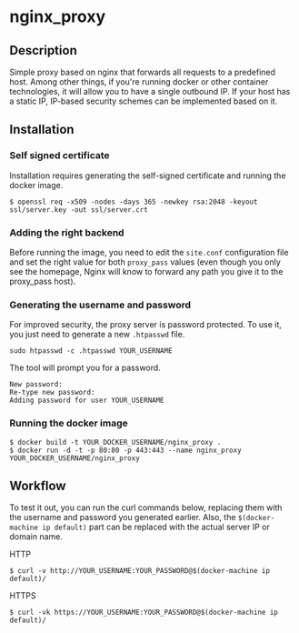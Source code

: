 # nginx_proxy

## Description

Simple proxy based on nginx that forwards all requests to a predefined host. Among other things, if you're running docker or other container technologies, it will allow you to have a single outbound IP. If your host has a static IP, IP-based security schemes can be implemented based on it.

## Installation

### Self signed certificate

Installation requires generating the self-signed certificate and running the docker image.

```
$ openssl req -x509 -nodes -days 365 -newkey rsa:2048 -keyout ssl/server.key -out ssl/server.crt
```

### Adding the right backend

Before running the image, you need to edit the `site.conf` configuration file and set the right value for both `proxy_pass` values (even though you only see the homepage, Nginx will know to forward any path you give it to the proxy_pass host).

### Generating the username and password

For improved security, the proxy server is password protected. To use it, you just need to generate a new `.htpasswd` file.

```
sudo htpasswd -c .htpasswd YOUR_USERNAME
```

The tool will prompt you for a password.

```
New password:
Re-type new password:
Adding password for user YOUR_USERNAME
```

### Running the docker image

```
$ docker build -t YOUR_DOCKER_USERNAME/nginx_proxy .
$ docker run -d -t -p 80:80 -p 443:443 --name nginx_proxy YOUR_DOCKER_USERNAME/nginx_proxy
```

## Workflow

To test it out, you can run the curl commands below, replacing them with the username and password you generated earlier. Also, the `$(docker-machine ip default)` part can be replaced with the actual server IP or domain name.

HTTP

```
$ curl -v http://YOUR_USERNAME:YOUR_PASSWORD@$(docker-machine ip default)/
```

HTTPS
```
$ curl -vk https://YOUR_USERNAME:YOUR_PASSWORD@$(docker-machine ip default)/
```
